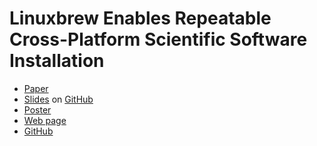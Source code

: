 # Linuxbrew Enables Repeatable Cross-Platform Scientific Software Installation

+ [Paper](linuxbrew.md)
+ [Slides](http://sjackman.ca/linuxbrew-slides/) on [GitHub](https://github.com/sjackman/linuxbrew-slides)
+ [Poster](https://f1000research.com/posters/5-1795)
+ [Web page](https://linuxbrew.sh)
+ [GitHub](https://github.com/linuxbrew/brew)
